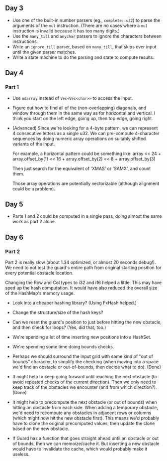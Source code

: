 ## Day 3

* Use one of the built-in number parsers (eg., `complete::u32`) to parse
    the arguments of the `mul` instruction.  (There are no cases where a
    `mul` instruction is invalid because it has too many digits.)
* Use the `many_till` and `anychar` parsers to ignore the characters between
    instructions.
* Write an `ignore_till` parser, based on `many_till`, that skips over input
    until the given parser matches.
* Write a state machine to do the parsing and state to compute results.

## Day 4
### Part 1
* Use `ndarray` instead of `Vec<Vec<char>>` to access the input.
* Figure out how to find all of the (non-overlapping) diagonals, and window
  through them in the same way as for horizontal and vertical.  I think you
  start on the left edge, going up, then top edge, going right.
* (Advanced) Since we're looking for a 4-byte pattern, we can represent 4
  consecutive letters as a single u32.  We can pre-compute 4-character
  sequences by doing numeric array operations on suitably shifted variants
  of the input.

  For example, a horizontal pattern could be something like:
    array << 24 + array.offset_by(1) << 16 + array.offset_by(2) << 8 + array.offset_by(3)
  
  Then just search for the equivalent of 'XMAS' or 'SAMX', and count them.

  Those array operations are potentially vectorizable (although alignment could
  be a problem).
  
## Day 5
* Parts 1 and 2 could be computed in a single pass, doing almost the same work
  as part 2 alone.

## Day 6
### Part 2
Part 2 is really slow (about 1.34 optimized, or almost 20 seconds debug!).
We need to not test the guard's entire path from original starting position
for every potential obstacle location.

Changing the Row and Col types to i32 and i16 helped a little.  This may have
sped up the hash computation.  It would have also reduced the overall size of
the HashMap's memory usage.

* Look into a cheaper hashing library? (Using FxHash helped.)
* Change the structure/size of the hash keys?

* Can we reset the guard's position to just before hitting the new obstacle,
  and then check for loops?  (Yes, did that, too.)

* We're spending a lot of time inserting new positions into a HashSet.
* We're spending some time doing bounds checks.

* Perhaps we should surround the input grid with some kind of "out of
  bounds" character, to simplify the checking (when moving into a
  space we'd find an obstacle or out-of-bounds, then decide what to do).
  (Done)

* It might help to keep going forward until reaching the next obstacle
  (to avoid repeated checks of the current direction).  Then we only need
  to keep track of the obstacles we encounter (and from which direction?).
  (Done)

* It might help to precompute the next obstacle (or out of bounds) when
  hitting an obstacle from each side.  When adding a temporary obstacle,
  we'd need to recompute any obstacles in adjacent rows or columns
  (which might now hit the new obstacle first).  This means we'd probably
  have to clone the original precomputed values, then update the clone
  based on the new obstacle.

* If Guard has a function that goes straight ahead until an obstacle or
  out of bounds, then we can memoize/cache it.  But inserting a new
  obstacle would have to invalidate the cache, which would probably
  make it useless.

